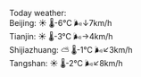 Today weather:  
Beijing: ☀️ 🌡️-6°C 🌬️↓7km/h  
Tianjin: ☀️ 🌡️-3°C 🌬️→4km/h  
Shijiazhuang: ⛅️  🌡️-1°C 🌬️↙3km/h  
Tangshan: ☀️ 🌡️-2°C 🌬️↙8km/h  
